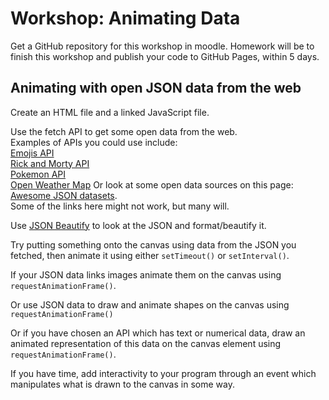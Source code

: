 # Workshop: Animating Data

Get a GitHub repository for this workshop in moodle. Homework will be to finish this workshop and publish your code to GitHub Pages, within 5 days.  

## Animating with open JSON data from the web

Create an HTML file and a linked JavaScript file.  

Use the fetch API to get some open data from the web.  
Examples of APIs you could use include:  
[Emojis API](https://api.github.com/emojis)  
[Rick and Morty API](https://rickandmortyapi.com/)  
[Pokemon API](https://pokeapi.co/)  
[Open Weather Map](https://openweathermap.org/)
Or look at some open data sources on this page:  
[Awesome JSON datasets](https://github.com/jdorfman/awesome-json-datasets).  
Some of the links here might not work, but many will.  

Use [JSON Beautify](https://jsonbeautify.com/) to look at the JSON and format/beautify it.  

Try putting something onto the canvas using data from the JSON you fetched, then animate it using either `setTimeout()` or `setInterval()`.

If your JSON data links images animate them on the canvas using `requestAnimationFrame()`.  

Or use JSON data to draw and animate shapes on the canvas using `requestAnimationFrame()`

Or if you have chosen an API which has text or numerical data, draw an animated representation of this data on the canvas element using `requestAnimationFrame()`.  

If you have time, add interactivity to your program through an event which manipulates what is drawn to the canvas in some way.  
